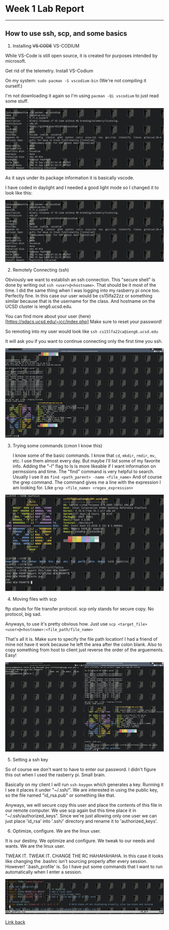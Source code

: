 
# Week 1 Lab Report
---

## How to use ssh, scp, and some basics

 
1) Installing ~~VS CODE~~ VS-CODIUM

While VS-Code is still open source, it is created for purposes intended by microsoft.

Get rid of the telemetry. Install VS-Codium

On my system: `sudo pacman -S vscodium-bin` (We're not compiling it ourself.)

I'm not downloading it again so I'm using `pacman -Qi vscodium` to just read some stuff.

![Image](images/vscodium.png)

As it says under its package information it is basically vscode.

I have coded in daylight and I needed a good light mode so I changed it to look like this:

![Image](images/vscodium.png)

 
2) Remotely Connecting (ssh)

Obviously we want to establish an ssh connection. This "secure shell" is done by writing out `ssh <user>@<hostname>`. That should be it most of the time. I did the same thing when I was logging into my rasberry pi once too. Perfectly fine. In this case our user would be cs15lfa22zz or something similar because that is the username for the class. And hostname on the UCSD cluster is ieng6.ucsd.edu. 

You can find more about your user (here)[https://sdacs.ucsd.edu/~icc/index.php]
Make sure to reset your password!

So remoting into my user would look like `ssh cs15lfa22ca@ieng6.ucsd.edu`

It will ask you if you want to continue connecting only the first time you ssh.

![Image](images/sshing_into_user.png)


3) Trying some commands (cmon I know this)
    
    I know some of the basic commands. I know that `cd`, `mkdir`, `rmdir`, `mv`, etc. I use them almost every day. But maybe I'll list some of my favorite info.
    Adding the "-l" flag to ls is more likeable if I want information on permssions and time. 
    The "find" command is very helpful to search. Usually I use it as `find <path_parent> -name <file_name>`
    And of course the grep command. The command gives me a line with the expression I am looking for. Like `grep <file_name> <regex_expression>`

![Image](images/bash_commands.png)


4) Moving files with scp

ftp stands for file transfer protocol. scp only stands for secure copy. No protocol, big sad.

Anyways, to use it's pretty obvious how. 
Just use `scp <target_file> <user>@<hostname>:<file_path/file_name>`

That's all it is. Make sure to specify the file path location! I had a friend of mine not  have it work because he left the area after the colon blank. Also to copy something from host to client just reverse the order of the arguements. Easy!

![Image](images/scp.png)

5) Setting a ssh key
 
So of course we don't want to have to enter our password. I didn't figure this out when I used the rasberry pi. Small brain.

Basically on my client I will run `ssh-keygen` which generates a key. Running it I see it places it under "~/.ssh/". We are interested in using the public key, so the file named "id_rsa.pub" or something like that.

Anyways, we will secure copy this user and place the contents of this file in our remote computer. We use scp again but this time place it in "~/.ssh/authorized_keys". Since we're just allowing only one user we can just place 'id_rsa' into '.ssh/' directory and rename it to 'authorized_keys'.
    





6) Optimize, configure. We are the linux user. 
 
It is our destiny. We optimize and configure. We tweak to our needs and wants. We are the linux user.

TWEAK IT. TWEAK IT.
CHANGE THE RC HAHAHAHAHA.
In this case it looks like changing the .bashrc isn't sourcing properly after every session.
However! '.bash_profile' is. So I have put some commands that I want to run automatically when I enter a session.

![Image](images/custom_bash_profile.png)




[Link back](index.md)
